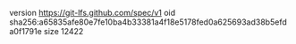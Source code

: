 version https://git-lfs.github.com/spec/v1
oid sha256:a65835afe80e7fe10ba4b33381a4f18e5178fed0a625693ad38b5efda0f1791e
size 12422
